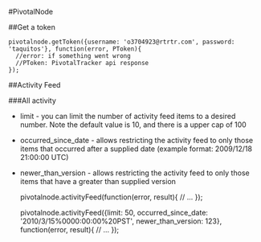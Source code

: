 #PivotalNode

##Get a token

    pivotalnode.getToken({username: 'o3704923@rtrtr.com', password: 'taquitos'}, function(error, PToken){
      //error: if something went wrong
      //PToken: PivotalTracker api response
    });

##Activity Feed

###All activity

- limit - you can limit the number of activity feed items to a desired number. Note the default value is 10, and there is a upper cap of 100
- occurred_since_date - allows restricting the activity feed to only those items that occurred after a supplied date (example format: 2009/12/18 21:00:00 UTC)
- newer_than_version - allows restricting the activity feed to only those items that have a greater than supplied version

    pivotalnode.activityFeed(function(error, result){
      // ...
    });

    pivotalnode.activityFeed({limit: 50, occurred_since_date: '2010/3/15%0000:00:00%20PST', newer_than_version: 123}, function(error, result){
      // ...
    });
    

